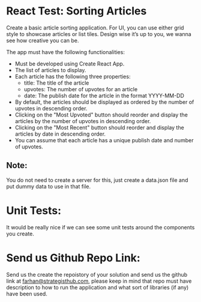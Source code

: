 # React Test: Sorting Articles  

Create a basic article sorting application. For UI, you can use either grid style to showcase articles or list tiles. Design wise it’s up to you, we wanna see how creative you can be.


The app must have the following functionalities:

- Must be developed using Create React App.
- The list of articles to display.
- Each article has the following three properties:
  - title: The title of the article
  - upvotes: The number of upvotes for an article
  - date: The publish date for the article in the format YYYY-MM-DD
- By default, the articles should be displayed as ordered by the number of upvotes in descending order.
- Clicking on the "Most Upvoted" button should reorder and display the articles by the number of upvotes in descending order.
- Clicking on the "Most Recent" button should reorder and display the articles by date in descending order.
- You can assume that each article has a unique publish date and number of upvotes.

## Note: 
You do not need to create a server for this, just create a data.json file and put dummy data to use in that file.

# Unit Tests:

It would be really nice if we can see some unit tests around the components you create.

# Send us Github Repo Link:

Send us the create the repoistory of your solution and send us the github link at farhan@strategisthub.com, please keep in mind that repo must have description to how to run the application and what sort of libraries (if any) have been used.
